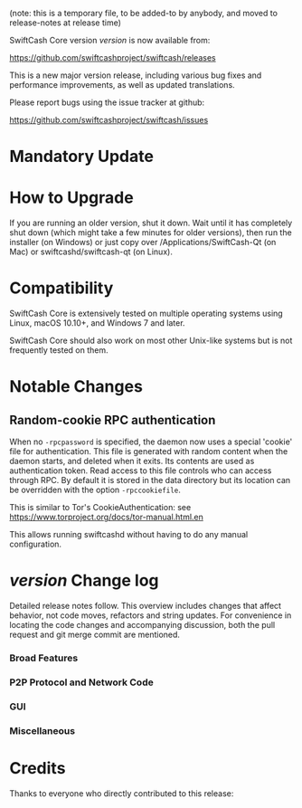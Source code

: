 (note: this is a temporary file, to be added-to by anybody, and moved to release-notes at release time)

SwiftCash Core version *version* is now available from:

  <https://github.com/swiftcashproject/swiftcash/releases>

This is a new major version release, including various bug fixes and
performance improvements, as well as updated translations.

Please report bugs using the issue tracker at github:

  <https://github.com/swiftcashproject/swiftcash/issues>

Mandatory Update
==============


How to Upgrade
==============

If you are running an older version, shut it down. Wait until it has completely shut down (which might take a few minutes for older versions), then run the installer (on Windows) or just copy over /Applications/SwiftCash-Qt (on Mac) or swiftcashd/swiftcash-qt (on Linux).

Compatibility
==============

SwiftCash Core is extensively tested on multiple operating systems using
Linux, macOS 10.10+, and Windows 7 and later.

SwiftCash Core should also work on most other Unix-like systems but is not
frequently tested on them.

Notable Changes
===============

Random-cookie RPC authentication
---------------------------------

When no `-rpcpassword` is specified, the daemon now uses a special 'cookie'
file for authentication. This file is generated with random content when the
daemon starts, and deleted when it exits. Its contents are used as
authentication token. Read access to this file controls who can access through
RPC. By default it is stored in the data directory but its location can be
overridden with the option `-rpccookiefile`.

This is similar to Tor's CookieAuthentication: see
https://www.torproject.org/docs/tor-manual.html.en

This allows running swiftcashd without having to do any manual configuration.


*version* Change log
=================

Detailed release notes follow. This overview includes changes that affect
behavior, not code moves, refactors and string updates. For convenience in locating
the code changes and accompanying discussion, both the pull request and
git merge commit are mentioned.

### Broad Features
### P2P Protocol and Network Code
### GUI
### Miscellaneous

Credits
=======

Thanks to everyone who directly contributed to this release:

